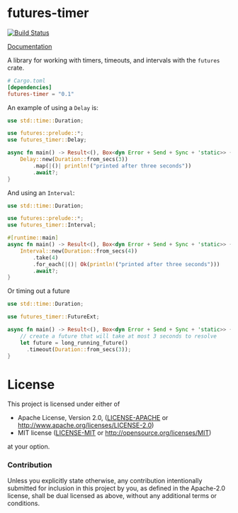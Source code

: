# futures-timer

[![Build Status](https://api.travis-ci.com/rustasync/futures-timer.svg?branch=master)](https://travis-ci.com/rustasync/futures-timer)

[Documentation](https://docs.rs/futures-timer)

A library for working with timers, timeouts, and intervals with the `futures`
crate.

```toml
# Cargo.toml
[dependencies]
futures-timer = "0.1"
```

An example of using a `Delay` is:

```rust
use std::time::Duration;

use futures::prelude::*;
use futures_timer::Delay;

async fn main() -> Result<(), Box<dyn Error + Send + Sync + 'static>> {
    Delay::new(Duration::from_secs(3))
        .map(|()| println!("printed after three seconds"))
        .await?;
}
```

And using an `Interval`:

```rust
use std::time::Duration;

use futures::prelude::*;
use futures_timer::Interval;

#[runtime::main]
async fn main() -> Result<(), Box<dyn Error + Send + Sync + 'static>> {
    Interval::new(Duration::from_secs(4))
        .take(4)
        .for_each(|()| Ok(println!("printed after three seconds")))
        .await?;
}
```

Or timing out a future

```rust
use std::time::Duration;

use futures_timer::FutureExt;

async fn main() -> Result<(), Box<dyn Error + Send + Sync + 'static>> {
    // create a future that will take at most 3 seconds to resolve
    let future = long_running_future()
      .timeout(Duration::from_secs(3));
}
```

# License

This project is licensed under either of

 * Apache License, Version 2.0, ([LICENSE-APACHE](LICENSE-APACHE) or
   http://www.apache.org/licenses/LICENSE-2.0)
 * MIT license ([LICENSE-MIT](LICENSE-MIT) or
   http://opensource.org/licenses/MIT)

at your option.

### Contribution

Unless you explicitly state otherwise, any contribution intentionally submitted
for inclusion in this project by you, as defined in the Apache-2.0 license,
shall be dual licensed as above, without any additional terms or conditions.
